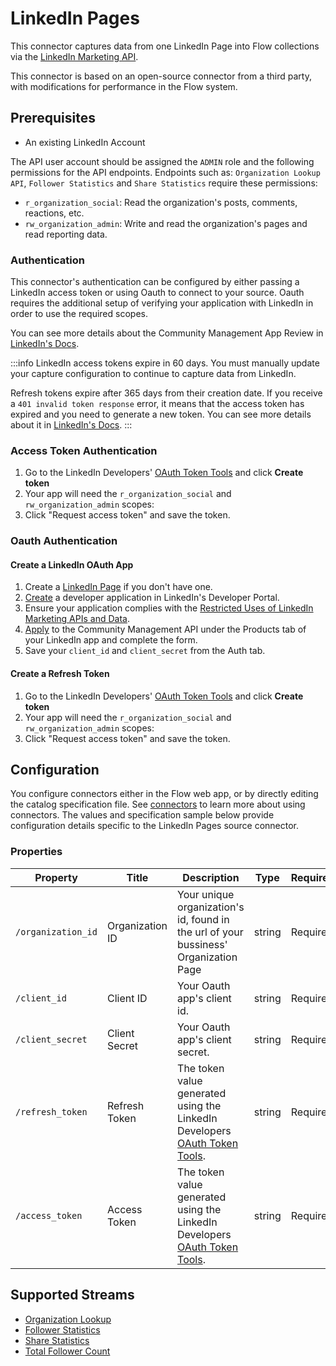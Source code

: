 

# LinkedIn Pages

This connector captures data from one LinkedIn Page into Flow collections via the [LinkedIn Marketing API](https://learn.microsoft.com/en-us/linkedin/marketing/integrations/marketing-integrations-overview?view=li-lms-2024-03).

This connector is based on an open-source connector from a third party, with modifications for performance in the Flow system.

## Prerequisites

* An existing LinkedIn Account

The API user account should be assigned the `ADMIN` role and the following permissions for the API endpoints.
Endpoints such as: `Organization Lookup API`, `Follower Statistics` and `Share Statistics` require these permissions:
- `r_organization_social`: Read the organization's posts, comments, reactions, etc.
- `rw_organization_admin`: Write and read the organization's pages and read reporting data.

### Authentication
This connector's authentication can be configured by either passing a LinkedIn access token or using Oauth to connect to your source. Oauth requires the additional setup of verifying your application with LinkedIn in order to use the required scopes.

You can see more details about the Community Management App Review in [LinkedIn's Docs](https://learn.microsoft.com/en-us/linkedin/marketing/community-management-app-review?view=li-lms-2024-03).

:::info
LinkedIn access tokens expire in 60 days.
You must manually update your capture configuration to continue to capture data from LinkedIn.

Refresh tokens expire after 365 days from their creation date. If you receive a `401 invalid token response` error, it means that the access token has expired and you need to generate a new token. You can see more details about it in [LinkedIn's Docs](https://docs.microsoft.com/en-us/linkedin/shared/authentication/authorization-code-flow).
:::

### Access Token Authentication

1. Go to the LinkedIn Developers' [OAuth Token Tools](https://www.linkedin.com/developers/tools/oauth) and click **Create token**
2. Your app will need the `r_organization_social` and `rw_organization_admin` scopes:
3. Click "Request access token" and save the token.

### Oauth Authentication

#### Create a LinkedIn OAuth App
1. Create a [LinkedIn Page](https://www.linkedin.com/help/linkedin/answer/a543852) if you don't have one.
2. [Create](https://www.linkedin.com/developers/apps/new) a developer application in LinkedIn's Developer Portal.
3. Ensure your application complies with the [Restricted Uses of LinkedIn Marketing APIs and Data](https://learn.microsoft.com/en-us/linkedin/marketing/restricted-use-cases?view=li-lms-2024-03).
4. [Apply](https://learn.microsoft.com/en-us/linkedin/marketing/increasing-access?view=li-lms-2024-03#increasing-access) to the Community Management API under the Products tab of your LinkedIn app and complete the form.
5. Save your `client_id` and `client_secret` from the Auth tab.

#### Create a Refresh Token
1. Go to the LinkedIn Developers' [OAuth Token Tools](https://www.linkedin.com/developers/tools/oauth) and click **Create token**
2. Your app will need the `r_organization_social` and `rw_organization_admin` scopes:
3. Click "Request access token" and save the token.

## Configuration

You configure connectors either in the Flow web app, or by directly editing the catalog specification file.
See [connectors](/concepts/connectors.md#using-connectors) to learn more about using connectors. The values and specification sample below provide configuration details specific to the LinkedIn Pages source connector.

### Properties

| Property           | Title           | Description                                                                                                                   | Type   | Required/Default |
| ------------------ | --------------- | ----------------------------------------------------------------------------------------------------------------------------- | ------ | ---------------- |
| `/organization_id` | Organization ID | Your unique organization's id, found in the url of your bussiness' Organization Page                                          | string | Required         |
| `/client_id`       | Client ID       | Your Oauth app's client id.                                                                                                   | string | Required         |
| `/client_secret`   | Client Secret   | Your Oauth app's client secret.                                                                                               | string | Required         |
| `/refresh_token`   | Refresh Token   | The token value generated using the LinkedIn Developers [OAuth Token Tools](https://www.linkedin.com/developers/tools/oauth). | string | Required         |
| `/access_token`    | Access Token    | The token value generated using the LinkedIn Developers [OAuth Token Tools](https://www.linkedin.com/developers/tools/oauth). | string | Required         |


## Supported Streams

- [Organization Lookup](https://docs.microsoft.com/en-us/linkedin/marketing/integrations/community-management/organizations/organization-lookup-api?tabs=http#retrieve-organizations)
- [Follower Statistics](https://docs.microsoft.com/en-us/linkedin/marketing/integrations/community-management/organizations/follower-statistics?tabs=http#retrieve-lifetime-follower-statistics)
- [Share Statistics](https://docs.microsoft.com/en-us/linkedin/marketing/integrations/community-management/organizations/share-statistics?tabs=http#retrieve-lifetime-share-statistics)
- [Total Follower Count](https://docs.microsoft.com/en-us/linkedin/marketing/integrations/community-management/organizations/organization-lookup-api?tabs=http#retrieve-organization-follower-count)
